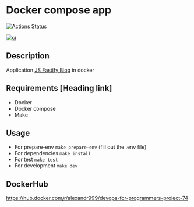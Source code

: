 # Docker compose app

[![Actions Status](https://github.com/Alexander951/devops-for-programmers-project-74/actions/workflows/hexlet-check.yml/badge.svg)](https://github.com/Alexander951/devops-for-programmers-project-74/actions)

[![ci](https://github.com/Alexander951/devops-for-programmers-project-74/actions/workflows/push.yml/badge.svg?branch=main)](https://github.com/Alexander951/devops-for-programmers-project-74/actions/workflows/push.yml)

## Description
Аpplication [JS Fastify Blog](https://github.com/hexlet-components/js-fastify-blog "JS Fastify Blog") in docker

## Requirements [Heading link]
- Docker
- Docker compose
- Make

##  Usage
- For prepare-env `make prepare-env` (fill out the .env file)
- For dependencies `make install`
- For test `make test`
- For development `make dev`

## DockerHub
https://hub.docker.com/r/alexandr999/devops-for-programmers-project-74
